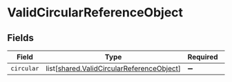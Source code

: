 # ValidCircularReferenceObject


## Fields

| Field                                                                                                | Type                                                                                                 | Required                                                                                             | Description                                                                                          |
| ---------------------------------------------------------------------------------------------------- | ---------------------------------------------------------------------------------------------------- | ---------------------------------------------------------------------------------------------------- | ---------------------------------------------------------------------------------------------------- |
| `circular`                                                                                           | list[[shared.ValidCircularReferenceObject](undefined/models/shared/validcircularreferenceobject.md)] | :heavy_minus_sign:                                                                                   | N/A                                                                                                  |